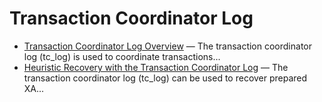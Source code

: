 # Transaction Coordinator Log

- [Transaction Coordinator Log Overview](/mariadb-administration/server-monitoring-logs/transaction-coordinator-log/transaction-coordinator-log-overview/) — The transaction coordinator log (tc_log) is used to coordinate transactions...
- [Heuristic Recovery with the Transaction Coordinator Log](/mariadb-administration/server-monitoring-logs/transaction-coordinator-log/heuristic-recovery-with-the-transaction-coordinator-log/) — The transaction coordinator log (tc_log) can be used to recover prepared XA...